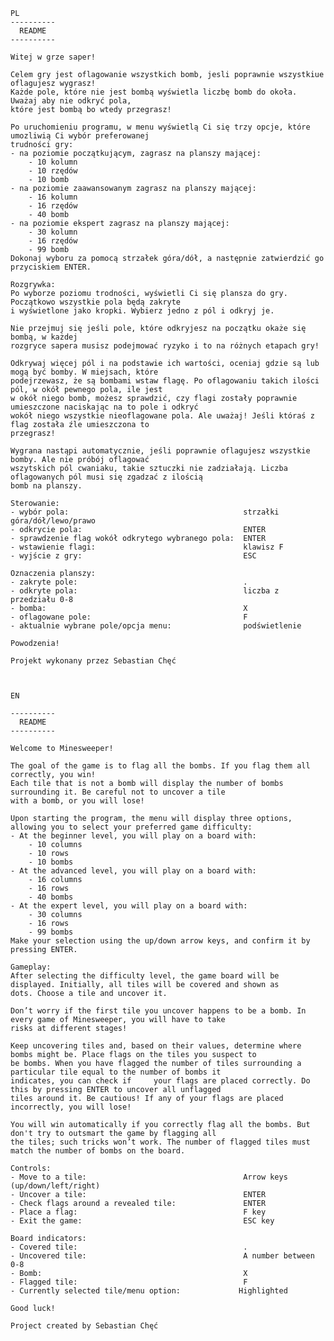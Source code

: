    PL
    ----------
      README
    ----------

    Witej w grze saper!

    Celem gry jest oflagowanie wszystkich bomb, jesli poprawnie wszystkiue oflagujesz wygrasz!
    Każde pole, które nie jest bombą wyświetla liczbę bomb do okoła. Uważaj aby nie odkryć pola,
    które jest bombą bo wtedy przegrasz!

    Po uruchomieniu programu, w menu wyświetlą Ci się trzy opcje, które umozliwią Ci wybór preferowanej
    trudności gry:
    - na poziomie początkującym, zagrasz na planszy mającej:
        - 10 kolumn
        - 10 rzędów
        - 10 bomb
    - na poziomie zaawansowanym zagrasz na planszy mającej:
        - 16 kolumn
        - 16 rzędów
        - 40 bomb
    - na poziomie ekspert zagrasz na planszy mającej:
        - 30 kolumn
        - 16 rzędów
        - 99 bomb
    Dokonaj wyboru za pomocą strzałek góra/dół, a następnie zatwierdzić go przyciskiem ENTER.

    Rozgrywka:
    Po wyborze poziomu trodności, wyświetli Ci się plansza do gry. Początkowo wszystkie pola będą zakryte
    i wyświetlone jako kropki. Wybierz jedno z pól i odkryj je.

    Nie przejmuj się jeśli pole, które odkryjesz na początku okaże się bombą, w każdej
    rozgryce sapera musisz podejmować ryzyko i to na różnych etapach gry!

    Odkrywaj więcej pól i na podstawie ich wartości, oceniaj gdzie są lub mogą być bomby. W miejsach, które
    podejrzewasz, że są bombami wstaw flagę. Po oflagowaniu takich ilości pól, w okół pewnego pola, ile jest
    w okół niego bomb, możesz sprawdzić, czy flagi zostały poprawnie umieszczone naciskając na to pole i odkryć
    wokół niego wszystkie nieoflagowane pola. Ale uważaj! Jeśli któraś z flag została źle umieszczona to
    przegrasz!

    Wygrana nastąpi automatycznie, jeśli poprawnie oflagujesz wszystkie bomby. Ale nie próbój oflagować
    wszytskich pól cwaniaku, takie sztuczki nie zadziałają. Liczba oflagowanych pól musi się zgadzać z ilością
    bomb na planszy.

    Sterowanie:
    - wybór pola:                                       strzałki góra/dół/lewo/prawo
    - odkrycie pola:                                    ENTER
    - sprawdzenie flag wokół odkrytego wybranego pola:  ENTER
    - wstawienie flagi:                                 klawisz F
    - wyjście z gry:                                    ESC

    Oznaczenia planszy:
    - zakryte pole:                                     .
    - odkryte pola:                                     liczba z przedziału 0-8
    - bomba:                                            X
    - oflagowane pole:                                  F
    - aktualnie wybrane pole/opcja menu:                podświetlenie

    Powodzenia!

    Projekt wykonany przez Sebastian Chęć



    EN
    
    ----------
      README
    ----------

    Welcome to Minesweeper!

    The goal of the game is to flag all the bombs. If you flag them all correctly, you win!
    Each tile that is not a bomb will display the number of bombs surrounding it. Be careful not to uncover a tile
    with a bomb, or you will lose!

    Upon starting the program, the menu will display three options, allowing you to select your preferred game difficulty:
    - At the beginner level, you will play on a board with:
        - 10 columns
        - 10 rows
        - 10 bombs
    - At the advanced level, you will play on a board with:
        - 16 columns
        - 16 rows
        - 40 bombs
    - At the expert level, you will play on a board with:
        - 30 columns
        - 16 rows
        - 99 bombs
    Make your selection using the up/down arrow keys, and confirm it by pressing ENTER.

    Gameplay:
    After selecting the difficulty level, the game board will be displayed. Initially, all tiles will be covered and shown as
    dots. Choose a tile and uncover it.

    Don’t worry if the first tile you uncover happens to be a bomb. In every game of Minesweeper, you will have to take
    risks at different stages!

    Keep uncovering tiles and, based on their values, determine where bombs might be. Place flags on the tiles you suspect to
    be bombs. When you have flagged the number of tiles surrounding a particular tile equal to the number of bombs it
    indicates, you can check if     your flags are placed correctly. Do this by pressing ENTER to uncover all unflagged
    tiles around it. Be cautious! If any of your flags are placed incorrectly, you will lose!

    You will win automatically if you correctly flag all the bombs. But don't try to outsmart the game by flagging all
    the tiles; such tricks won’t work. The number of flagged tiles must match the number of bombs on the board.

    Controls:
    - Move to a tile:                                   Arrow keys (up/down/left/right)
    - Uncover a tile:                                   ENTER
    - Check flags around a revealed tile:               ENTER
    - Place a flag:                                     F key
    - Exit the game:                                    ESC key

    Board indicators:
    - Covered tile:                                     .
    - Uncovered tile:                                   A number between 0-8
    - Bomb:                                             X
    - Flagged tile:                                     F
    - Currently selected tile/menu option:             Highlighted

    Good luck!

    Project created by Sebastian Chęć
 
 
